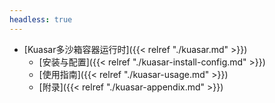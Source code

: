 ```yaml
---
headless: true
---
```


- [Kuasar多沙箱容器运行时]({{< relref "./kuasar.md" >}})
    - [安装与配置]({{< relref "./kuasar-install-config.md" >}})
    - [使用指南]({{< relref "./kuasar-usage.md" >}})
    - [附录]({{< relref "./kuasar-appendix.md" >}})
